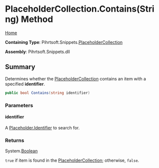 <a name="_top"></a>

# PlaceholderCollection\.Contains\(String\) Method

[Home](../../../../README.md#_top)

**Containing Type**: Pihrtsoft\.Snippets\.[PlaceholderCollection](../README.md#_top)

**Assembly**: Pihrtsoft\.Snippets\.dll

## Summary

Determines whether the [PlaceholderCollection](../README.md#_top) contains an item with a specified **identifier**\.

```csharp
public bool Contains(string identifier)
```

### Parameters

#### identifier

A [Placeholder.Identifier](../../Placeholder/Identifier/README.md#_top) to search for\.

### Returns

System\.[Boolean](https://docs.microsoft.com/en-us/dotnet/api/system.boolean)

`true` if item is found in the [PlaceholderCollection](../README.md#_top); otherwise, `false`\.